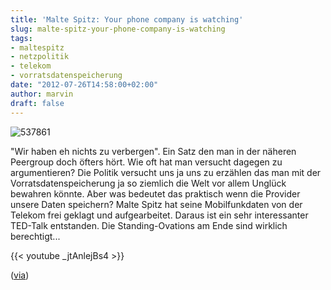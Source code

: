 ```yaml
---
title: 'Malte Spitz: Your phone company is watching'
slug: malte-spitz-your-phone-company-is-watching
tags:
- maltespitz
- netzpolitik
- telekom
- vorratsdatenspeicherung
date: "2012-07-26T14:58:00+02:00"
author: marvin
draft: false
---
```

![537861](/images/537861.jpg)

"Wir haben eh nichts zu verbergen". Ein Satz den man in der näheren
Peergroup doch öfters hört. Wie oft hat man versucht dagegen zu
argumentieren? Die Politik versucht uns ja uns zu erzählen das man mit
der Vorratsdatenspeicherung ja so ziemlich die Welt vor allem Unglück
bewahren könnte. Aber was bedeutet das praktisch wenn die Provider
unsere Daten speichern? Malte Spitz hat seine Mobilfunkdaten von der
Telekom frei geklagt und aufgearbeitet. Daraus ist ein sehr
interessanter TED-Talk entstanden. Die Standing-Ovations am Ende sind
wirklich berechtigt...

{{< youtube _jtAnlejBs4   >}}

([via](https://netzpolitik.org/2012/malte-spitz-bei-ted-your-phone-company-is-watching/))